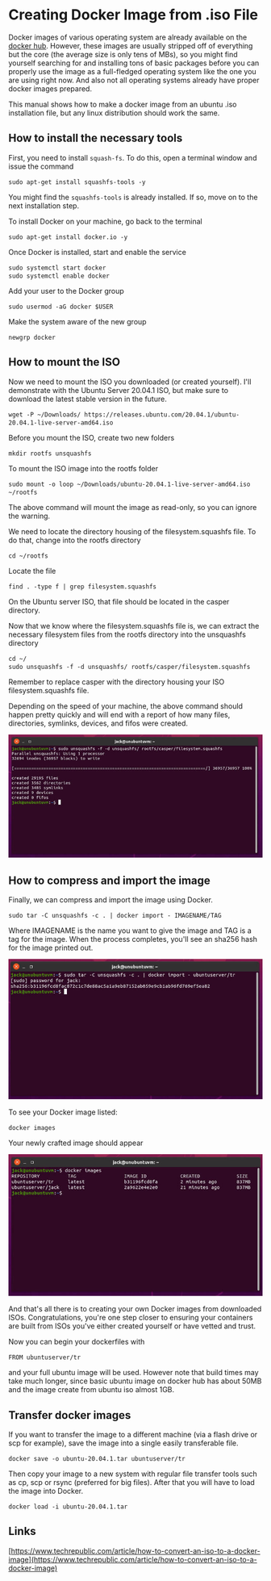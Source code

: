 # Creating Docker Image from .iso File

Docker images of various operating system are already available on the [docker hub](https://hub.docker.com/). However, these images are usually stripped off of everything but the core (the average size is only tens of MBs), so you might find yourself searching for and installing tons of basic packages before you can properly use the image as a full-fledged operating system like the one you are using right now. And also not all operating systems already have proper docker images prepared.

This manual shows how to make a docker image from an ubuntu .iso installation file, but any linux distribution should work the same.

## How to install the necessary tools

First, you need to install `squash-fs`. To do this, open a terminal window and issue the command

    sudo apt-get install squashfs-tools -y

You might find the `squashfs-tools` is already installed. If so, move on to the next installation step.

To install Docker on your machine, go back to the terminal

    sudo apt-get install docker.io -y

Once Docker is installed, start and enable the service

```
sudo systemctl start docker
sudo systemctl enable docker
```

Add your user to the Docker group

    sudo usermod -aG docker $USER

Make the system aware of the new group

    newgrp docker

## How to mount the ISO

Now we need to mount the ISO you downloaded (or created yourself). I'll demonstrate with the Ubuntu Server 20.04.1 ISO, but make sure to download the latest stable version in the future.

    wget -P ~/Downloads/ https://releases.ubuntu.com/20.04.1/ubuntu-20.04.1-live-server-amd64.iso

Before you mount the ISO, create two new folders

    mkdir rootfs unsquashfs

To mount the ISO image into the rootfs folder

    sudo mount -o loop ~/Downloads/ubuntu-20.04.1-live-server-amd64.iso ~/rootfs

The above command will mount the image as read-only, so you can ignore the warning.

We need to locate the directory housing of the filesystem.squashfs file. To do that, change into the rootfs directory

    cd ~/rootfs

Locate the file

    find . -type f | grep filesystem.squashfs

On the Ubuntu server ISO, that file should be located in the casper directory.

Now that we know where the filesystem.squashfs file is, we can extract the necessary filesystem files from the rootfs directory into the unsquashfs directory

```
cd ~/
sudo unsquashfs -f -d unsquashfs/ rootfs/casper/filesystem.squashfs
```

Remember to replace casper with the directory housing your ISO filesystem.squashfs file.

Depending on the speed of your machine, the above command should happen pretty quickly and will end with a report of how many files, directories, symlinks, devices, and fifos were created.

![pic](isoj.jpg)

## How to compress and import the image

Finally, we can compress and import the image using Docker.

    sudo tar -C unsquashfs -c . | docker import - IMAGENAME/TAG

Where IMAGENAME is the name you want to give the image and TAG is a tag for the image. When the process completes, you'll see an sha256 hash for the image printed out. 

![pic](isohash.jpg)

To see your Docker image listed:

    docker images

Your newly crafted image should appear 

![pic](isoimages.jpg)

And that's all there is to creating your own Docker images from downloaded ISOs. Congratulations, you're one step closer to ensuring your containers are built from ISOs you've either created yourself or have vetted and trust.

Now you can begin your dockerfiles with

    FROM ubuntuserver/tr

and your full ubuntu image will be used. However note that build times may take much longer, since basic ubuntu image on docker hub has about 50MB and the image create from ubuntu iso almost 1GB.

## Transfer docker images

If you want to transfer the image to a different machine (via a flash drive or scp for example), save the image into a single easily transferable file.

    docker save -o ubuntu-20.04.1.tar ubuntuserver/tr

Then copy your image to a new system with regular file transfer tools such as cp, scp or rsync (preferred for big files). After that you will have to load the image into Docker.

    docker load -i ubuntu-20.04.1.tar

## Links

[https://www.techrepublic.com/article/how-to-convert-an-iso-to-a-docker-image](https://www.techrepublic.com/article/how-to-convert-an-iso-to-a-docker-image) 


